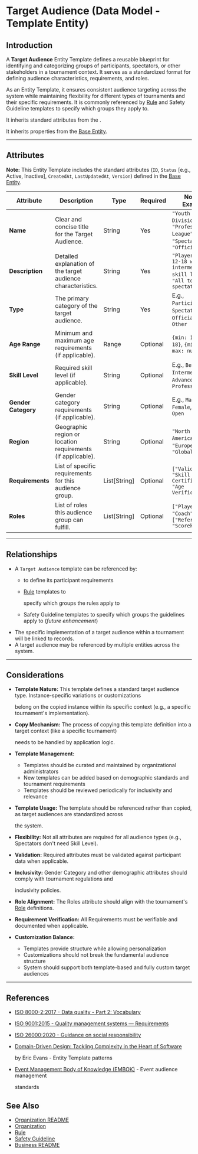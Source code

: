 # **Target Audience** (Data Model - Template Entity)

## **Introduction**

A **Target Audience** Entity Template defines a reusable blueprint for identifying and categorizing groups of
participants, spectators, or other stakeholders in a tournament context. It serves as a standardized format for defining
audience characteristics, requirements, and roles.

As an Entity Template, it ensures consistent audience targeting across the system while maintaining flexibility for
different types of tournaments and their specific requirements. It is commonly referenced by [Rule](../discipline/activity/variation/rule.md) and Safety Guideline templates to specify which groups they apply to.

It inherits standard attributes from the .

It inherits properties from the [Base Entity](../foundation/base_entity.md).

---

## **Attributes**

**Note:** This Entity Template includes the standard attributes (`ID`, `Status` [e.g., Active, Inactive], `CreatedAt`,
`LastUpdatedAt`, `Version`) defined in the [Base Entity](../foundation/base_entity.md).

| Attribute           | Description                                                  | Type         | Required | Notes / Example                                                                     |
| ------------------- | ------------------------------------------------------------ | ------------ | -------- | ----------------------------------------------------------------------------------- |
| **Name**            | Clear and concise title for the Target Audience.             | String       | Yes      | `"Youth Division"`, `"Professional League"`, `"Spectators"`, `"Officials"`          |
| **Description**     | Detailed explanation of the target audience characteristics. | String       | Yes      | `"Players aged 12-18 with intermediate skill level"`, `"All tournament spectators"` |
| **Type**            | The primary category of the target audience.                 | String       | Yes      | E.g., `Participant`, `Spectator`, `Official`, `Staff`, `Other`                      |
| **Age Range**       | Minimum and maximum age requirements (if applicable).        | Range        | Optional | `{min: 12, max: 18}`, `{min: 18, max: null}`                                        |
| **Skill Level**     | Required skill level (if applicable).                        | String       | Optional | E.g., `Beginner`, `Intermediate`, `Advanced`, `Professional`                        |
| **Gender Category** | Gender category requirements (if applicable).                | String       | Optional | E.g., `Male`, `Female`, `Mixed`, `Open`                                             |
| **Region**          | Geographic region or location requirements (if applicable).  | String       | Optional | `"North America"`, `"Europe"`, `"Global"`                                           |
| **Requirements**    | List of specific requirements for this audience group.       | List[String] | Optional | `["Valid ID", "Skill Certification", "Age Verification"]`                           |
| **Roles**           | List of roles this audience group can fulfill.               | List[String] | Optional | `["Player", "Coach"]`, `["Referee", "Scorekeeper"]`                                 |

---

## **Relationships**

- A `Target Audience` template can be referenced by:
  - to define its participant requirements
  - [Rule](../discipline/activity/variation/rule.md) templates to

    specify which groups the rules apply to

  - Safety Guideline templates to specify which groups the guidelines apply to (*future enhancement*)
- The specific implementation of a target audience within a tournament will be linked to records.
- A target audience may be referenced by multiple entities across the system.

---

## **Considerations**

- **Template Nature:** This template defines a standard target audience type. Instance-specific variations or customizations

  belong on the copied instance within its specific context (e.g., a specific tournament's implementation).

- **Copy Mechanism:** The process of copying this template definition into a target context (like a specific tournament)

  needs to be handled by application logic.

- **Template Management:**
  - Templates should be curated and maintained by organizational administrators
  - New templates can be added based on demographic standards and tournament requirements
  - Templates should be reviewed periodically for inclusivity and relevance
- **Template Usage:** The template should be referenced rather than copied, as target audiences are standardized across

  the system.

- **Flexibility:** Not all attributes are required for all audience types (e.g., Spectators don't need Skill Level).
- **Validation:** Required attributes must be validated against participant data when applicable.
- **Inclusivity:** Gender Category and other demographic attributes should comply with tournament regulations and

  inclusivity policies.

- **Role Alignment:** The Roles attribute should align with the tournament's [Role](../foundation/base_entity.md) definitions.
- **Requirement Verification:** All Requirements must be verifiable and documented when applicable.
- **Customization Balance:**
  - Templates provide structure while allowing personalization
  - Customizations should not break the fundamental audience structure
  - System should support both template-based and fully custom target audiences

---

## References

- [ISO 8000-2:2017 - Data quality - Part 2: Vocabulary](https://www.iso.org/standard/36326.html)
- [ISO 9001:2015 - Quality management systems — Requirements](https://www.iso.org/standard/62085.html)
- [ISO 26000:2020 - Guidance on social responsibility](https://www.iso.org/standard/42546.html)
- [Domain-Driven Design: Tackling Complexity in the Heart of Software](https://www.amazon.com/Domain-Driven-Design-Tackling-Complexity-Software/dp/0321125215)

  by Eric Evans - Entity Template patterns

- [Event Management Body of Knowledge (EMBOK)](https://www.embok.org/index.php/embok-model) - Event audience management

  standards

## See Also

- [Organization README](../organization/README.md)
- [Organization](../organization/organization.md)
- [Rule](../discipline/activity/variation/rule.md)
- [Safety Guideline](../safety/safety.md)
- [Business README](../README.md)
